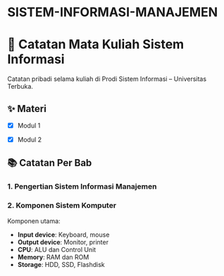 # SISTEM-INFORMASI-MANAJEMEN
# 📘 Catatan Mata Kuliah Sistem Informasi 

Catatan pribadi selama kuliah di Prodi Sistem Informasi – Universitas Terbuka.

## ✨ Materi
- [x] Modul 1
- [x] Modul 2


## 📚 Catatan Per Bab

### 1. Pengertian Sistem Informasi Manajemen

### 2. Komponen Sistem Komputer
Komponen utama:
- **Input device**: Keyboard, mouse
- **Output device**: Monitor, printer
- **CPU**: ALU dan Control Unit
- **Memory**: RAM dan ROM
- **Storage**: HDD, SSD, Flashdisk
